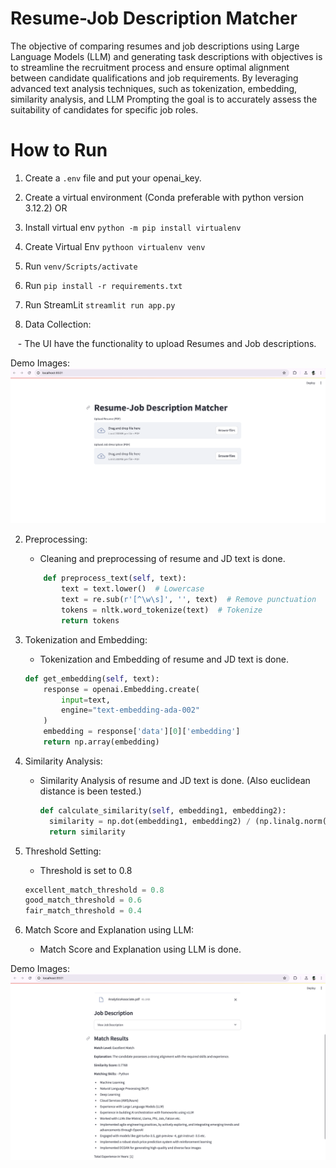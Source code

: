 # Resume-Job Description Matcher
The objective of comparing resumes and job descriptions using Large Language Models
(LLM) and generating task descriptions with objectives is to streamline the recruitment
process and ensure optimal alignment between candidate qualifications and job requirements.
By leveraging advanced text analysis techniques, such as tokenization, embedding, similarity
analysis, and LLM Prompting the goal is to accurately assess the suitability of candidates for
specific job roles. 

# How to Run

1. Create a `.env` file and put your openai_key.
2. Create a virtual environment (Conda preferable with python version 3.12.2)
OR
3. Install virtual env `python -m pip install virtualenv`
4. Create Virtual Env `pythoon virtualenv venv`
5. Run `venv/Scripts/activate`
6. Run `pip install -r requirements.txt`
7. Run StreamLit `streamlit run app.py`

1. Data Collection:

   - The UI have the functionality to upload Resumes and Job descriptions.

Demo Images:
![Data_Upload](assignment_technomile/Images/data_upload.png)

2. Preprocessing:
    - Cleaning and preprocessing of resume and JD text is done.
    ```python
        def preprocess_text(self, text):
            text = text.lower()  # Lowercase
            text = re.sub(r'[^\w\s]', '', text)  # Remove punctuation
            tokens = nltk.word_tokenize(text)  # Tokenize
            return tokens
    ```

3. Tokenization and Embedding:

    - Tokenization and Embedding of resume and JD text is done.
    ```python
    def get_embedding(self, text):
        response = openai.Embedding.create(
            input=text,
            engine="text-embedding-ada-002"
        )
        embedding = response['data'][0]['embedding']
        return np.array(embedding)
    ```

4. Similarity Analysis:
    - Similarity Analysis of resume and JD text is done. (Also euclidean distance is been tested.)
      ```python
      def calculate_similarity(self, embedding1, embedding2):
        similarity = np.dot(embedding1, embedding2) / (np.linalg.norm(embedding1) * np.linalg.norm(embedding2))
        return similarity
       ``` 

5. Threshold Setting:
    - Threshold is set to 0.8
    ```python
    excellent_match_threshold = 0.8
    good_match_threshold = 0.6
    fair_match_threshold = 0.4
    ```

6. Match Score and Explanation using LLM:
    - Match Score and Explanation using LLM is done.

Demo Images:
![Match_score and Explanation](assignment_technomile/Images/Match_score.png)





